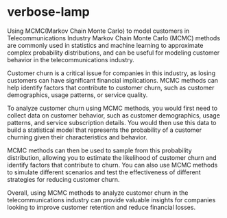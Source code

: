 # verbose-lamp
Using MCMC(Markov Chain Monte Carlo) to model customers in Telecommunications Industry
Markov Chain Monte Carlo (MCMC) methods are commonly used in statistics and machine learning to approximate complex probability distributions, and can be useful for modeling customer behavior in the telecommunications industry.

Customer churn is a critical issue for companies in this industry, as losing customers can have significant financial implications. MCMC methods can help identify factors that contribute to customer churn, such as customer demographics, usage patterns, or service quality.

To analyze customer churn using MCMC methods, you would first need to collect data on customer behavior, such as customer demographics, usage patterns, and service subscription details. You would then use this data to build a statistical model that represents the probability of a customer churning given their characteristics and behavior.

MCMC methods can then be used to sample from this probability distribution, allowing you to estimate the likelihood of customer churn and identify factors that contribute to churn. You can also use MCMC methods to simulate different scenarios and test the effectiveness of different strategies for reducing customer churn.

Overall, using MCMC methods to analyze customer churn in the telecommunications industry can provide valuable insights for companies looking to improve customer retention and reduce financial losses.
